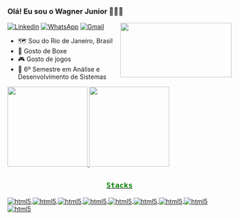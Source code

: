 ### Olá! Eu sou o Wagner Junior 👨🏾‍💻
<img align="right" src="https://media4.giphy.com/media/cpAGF6uxLw93uuQNNJ/giphy.gif?cid=6c09b952p5hgnxeb3dx8105kt74wx680hup7a2wppoftyx2x&ep=v1_stickers_related&rid=giphy.gif&ct=s" width="250" height="123" style="max-width: 100%; display: inline-block;" data-target="animated-image.originalImage">

[![Linkedin](https://img.shields.io/badge/LinkedIn-0077B5?style=for-the-badge&logo=linkedin&logoColor=white)](https://www.linkedin.com/in/wagner-junior-874482173/)
[![WhatsApp](https://img.shields.io/badge/WhatsApp-25D366?style=for-the-badge&logo=whatsapp&logoColor=white)](https://api.whatsapp.com/send?phone=5521979147295)
[![Gmail](https://img.shields.io/badge/Gmail-D14836?style=for-the-badge&logo=gmail&logoColor=white)](mailto:wagnerjrcampos@gmail.com)
<ul dir="auto">
<li>🗺️ Sou do Rio de Janeiro, Brasil</li>
<li>🥊 Gosto de Boxe</li>
<li>🎮 Gosto de jogos</li>
<li>📜 6º Semestre em Análise e Desenvolvimento de Sistemas</li>
</ul>

 <div align="left">
  <a href="https://github.com/manuletsgo">
  <img height="180em" src="https://github-readme-stats-sigma-five.vercel.app/api?username=wagnerjrcampos&show_icons=true&count_private=true&line_height=30&theme=dark"/>
  <img height="180em" src="https://github-readme-stats-sigma-five.vercel.app/api/top-langs/?username=wagnerjrcampos&layout=compact&theme=dark"/>
</div>
      
##

<div style="display: inline_block">
    <h3     style="text-align:center;color: green;font-family: monospace">
    Stacks
    </h3>
    <img align="center" alt="html5" src="https://img.shields.io/badge/JavaScript-F7DF1E?style=for-the-badge&logo=javascript&logoColor=black" />
    <img align="center" alt="html5" src="https://img.shields.io/badge/Node.js-43853D?style=for-the-badge&logo=node.js&logoColor=white" />
    <img align="center" alt="html5" src="https://img.shields.io/badge/React-20232A?style=for-the-badge&logo=react&logoColor=61DAFB" />
    <img align="center" alt="html5" src="https://img.shields.io/badge/Angular-DD0031?style=for-the-badge&logo=angular&logoColor=white" />
     <img align="center" alt="html5" src="https://img.shields.io/badge/TypeScript-007ACC?style=for-the-badge&logo=typescript&logoColor=white" />
     <img align="center" alt="html5" src="https://img.shields.io/badge/MySQL-00000F?style=for-the-badge&logo=mysql&logoColor=white" />
    <img align="center" alt="html5" 
    src="https://img.shields.io/badge/HTML5-E34F26?style=for-the-badge&logo=html5&logoColor=white" />
    <img align="center" alt="html5" src="https://img.shields.io/badge/CSS3-1572B6?style=for-the-badge&logo=css3&logoColor=white" />
    <br>
    <img align="center" alt="html5" src="https://img.shields.io/badge/Bootstrap-563D7C?style=for-the-badge&logo=bootstrap&logoColor=white" />  
</div>


